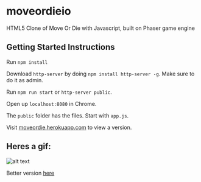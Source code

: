 # moveordieio
HTML5 Clone of Move Or Die with Javascript, built on Phaser game engine

## Getting Started Instructions
Run `npm install`

Download `http-server` by doing `npm install http-server -g`. Make sure to do it as admin.

Run `npm run start` or `http-server public`.

Open up `localhost:8080` in Chrome.

The `public` folder has the files. Start with `app.js`.


Visit [moveordie.herokuapp.com](moveordie.herokuapp.com) to view a version.

## Heres a gif:

![alt text](https://media.giphy.com/media/3o7aD7JQ80zxwjk1DW/giphy.gif "Blurry version")

Better version [here](http://g.recordit.co/HUlzEVCI3c.gif)
